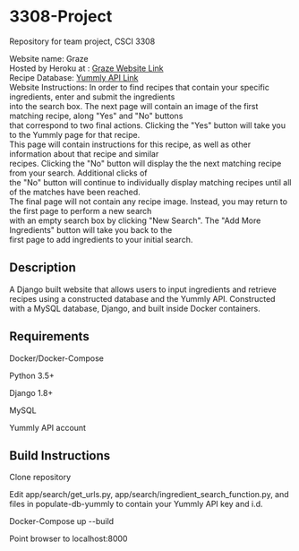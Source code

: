 # 3308-Project
Repository for team project, CSCI 3308

Website name:  Graze <br />
Hosted by Heroku at : [Graze Website Link](https://h-django.herokuapp.com/recipes/search) <br />
Recipe Database:  [Yummly API Link](https://developer.yummly.com/) <br />
Website Instructions:  In order to find recipes that contain your specific ingredients, enter and submit the ingredients <br /> into the search box.  The next page will contain an image of the first matching recipe, along "Yes" and "No" buttons <br />
that correspond to two final actions.  Clicking the "Yes" button will take you to the Yummly page for that recipe. <br />
This page will contain instructions for this recipe, as well as other information about that recipe and similar <br />
recipes. Clicking the "No" button will display the the next matching recipe from your search.  Additional clicks of <br />
the "No" button will continue to individually display matching recipes until all of the matches have been reached. <br />
The final page will not contain any recipe image.  Instead, you may return to the first page to perform a new search <br />
with an empty search box by clicking "New Search". The "Add More Ingredients" button will take you back to the <br />
first page to add ingredients to your initial search. <br />


## Description
A Django built website that allows users to input ingredients and retrieve recipes using a constructed database and the Yummly API. Constructed with a MySQL database, Django, and built inside Docker containers.

## Requirements
Docker/Docker-Compose

Python 3.5+

Django 1.8+

MySQL

Yummly API account

## Build Instructions
Clone repository

Edit app/search/get_urls.py, app/search/ingredient_search_function.py, and files in populate-db-yummly to contain your Yummly API key and i.d.

Docker-Compose up --build

Point browser to localhost:8000
